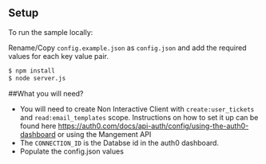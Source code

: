 ## Setup

To run the sample locally:

Rename/Copy `config.example.json` as `config.json` and add the required values for each key value pair.

```bash
$ npm install
$ node server.js
```
##What you will need?

- You will need to create Non Interactive Client with `create:user_tickets` and `read:email_templates` scope. Instructions on how to set it up can be found here https://auth0.com/docs/api-auth/config/using-the-auth0-dashboard or using the Mangement API
- The `CONNECTION_ID` is the Databse id in the auth0 dashboard.
- Populate the config.json values
